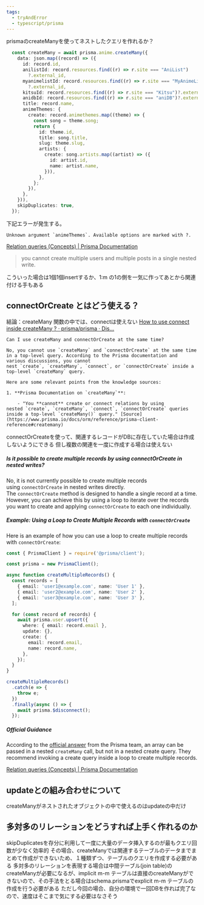 ```yaml
---
tags:
  - tryAndError
  - typescript/prisma
---
```


prismaのcreateManyを使ってネストしたクエリを作れるか？

```ts
  const createMany = await prisma.anime.createMany({
    data: json.map((record) => ({
      id: record.id,
      anilistId: record.resources.find((r) => r.site === "AniList")
        ?.external_id,
      myanimelistId: record.resources.find((r) => r.site === "MyAnimeList")
        ?.external_id,
      kitsuId: record.resources.find((r) => r.site === "Kitsu")?.external_id,
      anidbId: record.resources.find((r) => r.site === "aniDB")?.external_id,
      title: record.name,
      animeThemes: {
        create: record.animethemes.map((theme) => {
          const song = theme.song;
          return {
            id: theme.id,
            title: song.title,
            slug: theme.slug,
            artists: {
              create: song.artists.map((artist) => ({
                id: artist.id,
                name: artist.name,
              })),
            },
          };
        }),
      },
    })),
    skipDuplicates: true,
  });
```

下記エラーが発生する。
```
Unknown argument `animeThemes`. Available options are marked with ?.
```
[Relation queries (Concepts) | Prisma Documentation](https://www.prisma.io/docs/orm/prisma-client/queries/relation-queries#create-multiple-records-and-multiple-related-records)
> you cannot create multiple users and multiple posts in a single nested write.

こういった場合は1個1個insertするか、1:m の1の側を一気に作ってあとから関連付ける手もある

## connectOrCreate とはどう使える？

結論：createMany 関数の中では、connectは使えない
[How to use connect inside createMany ? · prisma/prisma · Dis...](https://github.com/prisma/prisma/discussions/18963)

```
Can I use createMany and connectOrCreate at the same time?

No, you cannot use `createMany` and `connectOrCreate` at the same time in a top-level query. According to the Prisma documentation and various discussions, you cannot nest `create`, `createMany`, `connect`, or `connectOrCreate` inside a top-level `createMany` query.

Here are some relevant points from the knowledge sources:

1. **Prisma Documentation on `createMany`**:
    
    - "You **cannot** create or connect relations by using nested `create`, `createMany`, `connect`, `connectOrCreate` queries inside a top-level `createMany()` query." [Source](https://www.prisma.io/docs/orm/reference/prisma-client-reference#createmany)
```

connectOrCreateを使って、関連するレコードがDBに存在していた場合は作成しないようにできる
但し複数の関連を一度に作成する場合は使えない

#####  Is it possible to create multiple records by using connectOrCreate in nested writes?
No, it is not currently possible to create multiple records using `connectOrCreate` in nested writes directly. The `connectOrCreate` method is designed to handle a single record at a time.
However, you can achieve this by using a loop to iterate over the records you want to create and applying `connectOrCreate` to each one individually.

##### Example: Using a Loop to Create Multiple Records with `connectOrCreate`
Here is an example of how you can use a loop to create multiple records with `connectOrCreate`:
```ts
const { PrismaClient } = require('@prisma/client');

const prisma = new PrismaClient();

async function createMultipleRecords() {
  const records = [
    { email: 'user1@example.com', name: 'User 1' },
    { email: 'user2@example.com', name: 'User 2' },
    { email: 'user3@example.com', name: 'User 3' },
  ];

  for (const record of records) {
    await prisma.user.upsert({
      where: { email: record.email },
      update: {},
      create: {
        email: record.email,
        name: record.name,
      },
    });
  }
}

createMultipleRecords()
  .catch(e => {
    throw e;
  })
  .finally(async () => {
    await prisma.$disconnect();
  });
```

##### Official Guidance
According to the [official answer](https://github.com/prisma/prisma/discussions/18505) from the Prisma team, an array can be passed in a nested `createMany` call, but not in a nested create query. They recommend invoking a create query inside a loop to create multiple records.

[Relation queries (Concepts) | Prisma Documentation](https://www.prisma.io/docs/orm/prisma-client/queries/relation-queries#add-new-related-records-to-an-existing-record)

## updateとの組み合わせについて
createManyがネストされたオブジェクトの中で使えるのはupdateの中だけ

##  多対多のリレーションをどうすれば上手く作れるのか
skipDuplicatesを存分に利用して一度に大量のデータ挿入するのが最もクエリ回数が少なく効率的
その場合、createManyでは関連するテーブルのデータまでまとめて作成ができないため、１種類ずつ、テーブルのクエリを作成する必要がある
多対多のリレーションを表現する場合は中間テーブル(join table)のcreateManyが必要になるが、implicit m-m テーブルは直接のcreateManyができないので、その手法をとる場合はschema.prismaでexplicit m-m テーブルの作成を行う必要がある
ただし今回の場合、自分の環境で一回DBを作れば完了なので、速度はそこまで気にする必要はなさそう